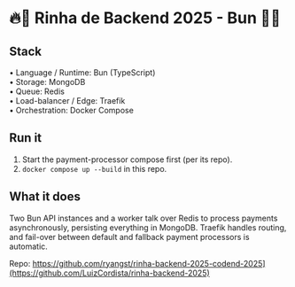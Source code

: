 # 🔥🍞 Rinha de Backend 2025 - Bun 🍞🔥

## **Stack**
• Language / Runtime: Bun (TypeScript)  
• Storage: MongoDB  
• Queue: Redis  
• Load-balancer / Edge: Traefik  
• Orchestration: Docker Compose

## **Run it**
1. Start the payment-processor compose first (per its repo).
2. `docker compose up --build` in this repo.

## **What it does**  
Two Bun API instances and a worker talk over Redis to process payments asynchronously, persisting everything in MongoDB. Traefik handles routing, and fail-over between default and fallback payment processors is automatic.

Repo: https://github.com/ryangst/rinha-backend-2025-codend-2025](https://github.com/LuizCordista/rinha-backend-2025)